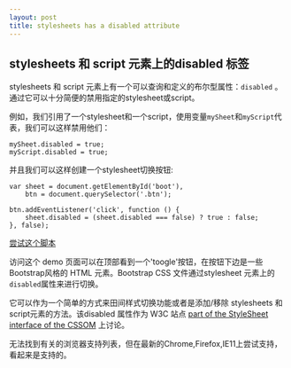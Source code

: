 ```yaml
---
layout: post
title: stylesheets has a disabled attribute
---
```

## stylesheets 和 script 元素上的disabled 标签

stylesheets 和 script 元素上有一个可以查询和定义的布尔型属性：`disabled` 。通过它可以十分简便的禁用指定的stylesheet或script。

例如，我们引用了一个stylesheet和一个script，使用变量`mySheet`和`myScript`代表，我们可以这样禁用他们：

    mySheet.disabled = true;
    myScript.disabled = true;
    
并且我们可以这样创建一个stylesheet切换按钮:
    
    var sheet = document.getElementById('boot'),
        btn = document.querySelector('.btn');
        
    btn.addEventListener('click', function () {
        sheet.disabled = (sheet.disabled === false) ? true : false;
    }, false);

[尝试这个脚本](https://jsbin.com/jeveze/edit?html,js,output)

访问这个 demo 页面可以在顶部看到一个'toogle'按钮，在按钮下边是一些Bootstrap风格的 HTML 元素。Bootstrap CSS 文件通过stylesheet 元素上的 `disabled`属性来进行切换。

它可以作为一个简单的方式来田间样式切换功能或者是添加/移除 stylesheets 和 script元素的方法。该disabled 属性作为 W3C 站点 [part of the StyleSheet interface of the CSSOM](https://drafts.csswg.org/cssom/#stylesheet) 上讨论。

无法找到有关的浏览器支持列表，但在最新的Chrome,Firefox,IE11上尝试支持，看起来是支持的。


